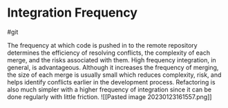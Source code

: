 # Integration Frequency
#git 

The frequency at which code is pushed in to the remote repository determines the efficiency of resolving conflicts, the complexity of each merge, and the risks associated with them. High frequency integration, in general, is advantageous. Although it increases the frequency of merging, the size of each merge is usually small which reduces complexity, risk, and helps identify conflicts earlier in the development process. Refactoring is also much simpler with a higher frequency of integration since it can be done regularly with little friction. 
![[Pasted image 20230123161557.png]]
